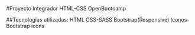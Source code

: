 #Proyecto Integrador HTML-CSS OpenBootcamp

##Tecnologías utilizadas:
    HTML
    CSS-SASS
    Bootstrap(Responsive)
    Iconos-Bootstrap icons
